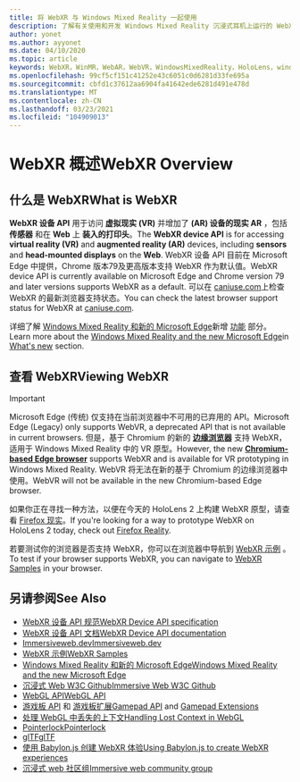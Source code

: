 ```yaml
---
title: 将 WebXR 与 Windows Mixed Reality 一起使用
description: 了解有关使用和开发 Windows Mixed Reality 沉浸式耳机上运行的 WebXR 应用程序的基础知识。
author: yonet
ms.author: ayyonet
ms.date: 04/10/2020
ms.topic: article
keywords: WebXR，WinMR，WebAR，WebVR，WindowsMixedReality，HoloLens，windows mixed reality，web vr，web xr，web mr，web ar，360，360视频，360视频，360照片，360照片，360内容，沉浸式 web，immersiveweb，IW
ms.openlocfilehash: 99cf5cf151c41252e43c6051c0d6281d33fe695a
ms.sourcegitcommit: cbfd1c37612aa6904fa41642ede6281d491e478d
ms.translationtype: MT
ms.contentlocale: zh-CN
ms.lasthandoff: 03/23/2021
ms.locfileid: "104909013"
---
```

# <a name="webxr-overview"></a><span data-ttu-id="46e17-104">WebXR 概述</span><span class="sxs-lookup"><span data-stu-id="46e17-104">WebXR Overview</span></span>

## <a name="what-is-webxr"></a><span data-ttu-id="46e17-105">什么是 WebXR</span><span class="sxs-lookup"><span data-stu-id="46e17-105">What is WebXR</span></span>

<span data-ttu-id="46e17-106">**WebXR 设备 API** 用于访问 **虚拟现实 (VR)** 并增加了 **(AR) 设备的现实 AR** ，包括 **传感器** 和在 **Web** 上 **装入的打印头**。</span><span class="sxs-lookup"><span data-stu-id="46e17-106">The **WebXR device API** is for accessing **virtual reality (VR)** and **augmented reality (AR)** devices, including **sensors** and **head-mounted displays** on the **Web**.</span></span> <span data-ttu-id="46e17-107">WebXR 设备 API 目前在 Microsoft Edge 中提供，Chrome 版本79及更高版本支持 WebXR 作为默认值。</span><span class="sxs-lookup"><span data-stu-id="46e17-107">WebXR device API is currently available on Microsoft Edge and Chrome version 79 and later versions supports WebXR as a default.</span></span> <span data-ttu-id="46e17-108">可以在 [caniuse.com](https://caniuse.com/#search=webxr)上检查 WebXR 的最新浏览器支持状态。</span><span class="sxs-lookup"><span data-stu-id="46e17-108">You can check the latest browser support status for WebXR at [caniuse.com](https://caniuse.com/#search=webxr).</span></span>

<span data-ttu-id="46e17-109">详细了解 [Windows Mixed Reality 和新的 Microsoft Edge](/windows/mixed-reality/new-microsoft-edge#introducing-the-new-microsoft-edge)新增 [功能](/windows/mixed-reality/mrtk-porting-guide) 部分。</span><span class="sxs-lookup"><span data-stu-id="46e17-109">Learn more about the [Windows Mixed Reality and the new Microsoft Edge](/windows/mixed-reality/new-microsoft-edge#introducing-the-new-microsoft-edge)in [What's new](/windows/mixed-reality/mrtk-porting-guide) section.</span></span>

## <a name="viewing-webxr"></a><span data-ttu-id="46e17-110">查看 WebXR</span><span class="sxs-lookup"><span data-stu-id="46e17-110">Viewing WebXR</span></span>

> [!IMPORTANT]
> <span data-ttu-id="46e17-111">Microsoft Edge (传统) 仅支持在当前浏览器中不可用的已弃用的 API。</span><span class="sxs-lookup"><span data-stu-id="46e17-111">Microsoft Edge (Legacy) only supports WebVR, a deprecated API that is not available in current browsers.</span></span> <span data-ttu-id="46e17-112">但是，基于 Chromium 的新的 **[边缘浏览器](../../whats-new/new-microsoft-edge.md)** 支持 WebXR，适用于 Windows Mixed Reality 中的 VR 原型。</span><span class="sxs-lookup"><span data-stu-id="46e17-112">However, the new **[Chromium-based Edge browser](../../whats-new/new-microsoft-edge.md)** supports WebXR and is available for VR prototyping in Windows Mixed Reality.</span></span> <span data-ttu-id="46e17-113">WebVR 将无法在新的基于 Chromium 的边缘浏览器中使用。</span><span class="sxs-lookup"><span data-stu-id="46e17-113">WebVR will not be available in the new Chromium-based Edge browser.</span></span>
> 
> <span data-ttu-id="46e17-114">如果你正在寻找一种方法，以便在今天的 HoloLens 2 上构建 WebXR 原型，请查看 [Firefox 现实](https://mixedreality.mozilla.org/firefox-reality/)。</span><span class="sxs-lookup"><span data-stu-id="46e17-114">If you're looking for a way to prototype WebXR on HoloLens 2 today, check out [Firefox Reality](https://mixedreality.mozilla.org/firefox-reality/).</span></span>

<span data-ttu-id="46e17-115">若要测试你的浏览器是否支持 WebXR，你可以在浏览器中导航到 [WebXR 示例](https://immersive-web.github.io/webxr-samples/) 。</span><span class="sxs-lookup"><span data-stu-id="46e17-115">To test if your browser supports WebXR, you can navigate to [WebXR Samples](https://immersive-web.github.io/webxr-samples/) in your browser.</span></span>

## <a name="see-also"></a><span data-ttu-id="46e17-116">另请参阅</span><span class="sxs-lookup"><span data-stu-id="46e17-116">See Also</span></span>

* [<span data-ttu-id="46e17-117">WebXR 设备 API 规范</span><span class="sxs-lookup"><span data-stu-id="46e17-117">WebXR Device API specification</span></span>](https://immersive-web.github.io/webxr/)
* [<span data-ttu-id="46e17-118">WebXR 设备 API 文档</span><span class="sxs-lookup"><span data-stu-id="46e17-118">WebXR Device API documentation</span></span>](https://developer.mozilla.org/en-US/docs/Web/API/WebXR_Device_API)
* [<span data-ttu-id="46e17-119">Immersiveweb.dev</span><span class="sxs-lookup"><span data-stu-id="46e17-119">Immersiveweb.dev</span></span>](https://immersiveweb.dev/)
* [<span data-ttu-id="46e17-120">WebXR 示例</span><span class="sxs-lookup"><span data-stu-id="46e17-120">WebXR Samples</span></span>](https://immersive-web.github.io/webxr-samples/)
* [<span data-ttu-id="46e17-121">Windows Mixed Reality 和新的 Microsoft Edge</span><span class="sxs-lookup"><span data-stu-id="46e17-121">Windows Mixed Reality and the new Microsoft Edge</span></span>](/windows/mixed-reality/new-microsoft-edge#introducing-the-new-microsoft-edge)
* [<span data-ttu-id="46e17-122">沉浸式 Web W3C Github</span><span class="sxs-lookup"><span data-stu-id="46e17-122">Immersive Web W3C Github</span></span>](https://github.com/immersive-web)
* <span data-ttu-id="46e17-123">[WebGL API](/previous-versions/windows/internet-explorer/ie-developer/dev-guides/bg182648(v=vs.85))</span><span class="sxs-lookup"><span data-stu-id="46e17-123">[WebGL API](/previous-versions/windows/internet-explorer/ie-developer/dev-guides/bg182648(v=vs.85))</span></span>
* <span data-ttu-id="46e17-124">[游戏板 API](https://msdn.microsoft.com/library/dn743630(v=vs.85).aspx) 和 [游戏板扩展](https://w3c.github.io/gamepad/extensions.html)</span><span class="sxs-lookup"><span data-stu-id="46e17-124">[Gamepad API](https://msdn.microsoft.com/library/dn743630(v=vs.85).aspx) and [Gamepad Extensions](https://w3c.github.io/gamepad/extensions.html)</span></span>
* [<span data-ttu-id="46e17-125">处理 WebGL 中丢失的上下文</span><span class="sxs-lookup"><span data-stu-id="46e17-125">Handling Lost Context in WebGL</span></span>](https://www.khronos.org/webgl/wiki/HandlingContextLost)
* [<span data-ttu-id="46e17-126">Pointerlock</span><span class="sxs-lookup"><span data-stu-id="46e17-126">Pointerlock</span></span>](https://www.w3.org/TR/pointerlock/)
* [<span data-ttu-id="46e17-127">glTF</span><span class="sxs-lookup"><span data-stu-id="46e17-127">glTF</span></span>](https://www.khronos.org/gltf)
* [<span data-ttu-id="46e17-128">使用 Babylon.js 创建 WebXR 体验</span><span class="sxs-lookup"><span data-stu-id="46e17-128">Using Babylon.js to create WebXR experiences</span></span>](https://doc.babylonjs.com/how_to/introduction_to_webxr)
* [<span data-ttu-id="46e17-129">沉浸式 web 社区组</span><span class="sxs-lookup"><span data-stu-id="46e17-129">Immersive web community group</span></span>](https://www.w3.org/community/immersive-web/)